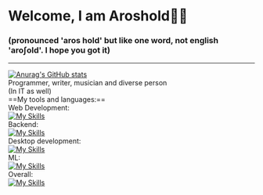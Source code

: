 # Welcome, I am Aroshold👋🏼
### (pronounced 'aros hold' but like one word, not english 'aro∫old'. I hope you got it)
---
[![Anurag's GitHub stats](https://github-readme-stats.vercel.app/api?username=Aroshold)](https://github.com/anuraghazra/github-readme-stats)\
Programmer, writer, musician and diverse person\
(In IT as well)\
==My tools and languages:==\
  Web Development:\
    [![My Skills](https://skillicons.dev/icons?i=css,html,js,ts,nuxtjs,tailwind,vue,webstorm)](https://skillicons.dev)\
  Backend:\
    [![My Skills](https://skillicons.dev/icons?i=cs,cpp,js,mysql,sqlite,node,npm,docker,gradle,maven,supabase,webstorm)](https://skillicons.dev)\
  Desktop development:\
    [![My Skills](https://skillicons.dev/icons?i=cs,cpp,qt,dotnet,unity,godot,visualstudio)](https://skillicons.dev)\
  ML:\
    [![My Skills](https://skillicons.dev/icons?i=python,tensorflow,pycharm)](https://skillicons.dev)\
  Overall:\
    [![My Skills](https://skillicons.dev/icons?i=arch,windows,md,git,github)](https://skillicons.dev)
